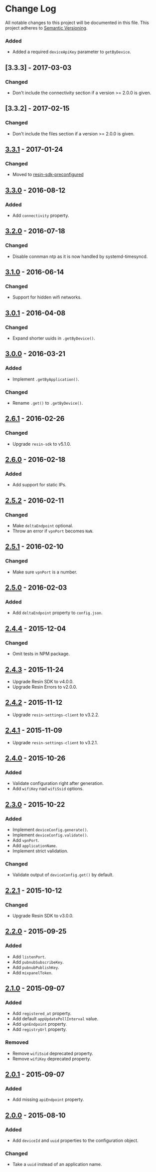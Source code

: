 # Change Log

All notable changes to this project will be documented in this file.
This project adheres to [Semantic Versioning](http://semver.org/).

### Added

- Added a required `deviceApiKey` parameter to `getByDevice`.

## [3.3.3] - 2017-03-03

### Changed

- Don't include the connectivity section if a version >= 2.0.0 is given.

## [3.3.2] - 2017-02-15

### Changed

- Don't include the files section if a version >= 2.0.0 is given.

## [3.3.1] - 2017-01-24

### Changed

- Moved to [resin-sdk-preconfigured](https://github.com/resin-io-modules/resin-sdk-preconfigured)

## [3.3.0] - 2016-08-12

### Added

- Add `connectivity` property.

## [3.2.0] - 2016-07-18

### Changed

- Disable connman ntp as it is now handled by systemd-timesyncd.

## [3.1.0] - 2016-06-14

### Changed

- Support for hidden wifi networks.

## [3.0.1] - 2016-04-08

### Changed

- Expand shorter uuids in `.getByDevice()`.

## [3.0.0] - 2016-03-21

### Added

- Implement `.getByApplication()`.

### Changed

- Rename `.get()` to `.getByDevice()`.

## [2.6.1] - 2016-02-26

### Changed

- Upgrade `resin-sdk` to v5.1.0.

## [2.6.0] - 2016-02-18

### Added

- Add support for static IPs.

## [2.5.2] - 2016-02-11

### Changed

- Make `deltaEndpoint` optional.
- Throw an error if `vpnPort` becomes `NaN`.

## [2.5.1] - 2016-02-10

### Changed

- Make sure `vpnPort` is a number.

## [2.5.0] - 2016-02-03

### Added

- Add `deltaEndpoint` property to `config.json`.

## [2.4.4] - 2015-12-04

### Changed

- Omit tests in NPM package.

## [2.4.3] - 2015-11-24

- Upgrade Resin SDK to v4.0.0.
- Upgrade Resin Errors to v2.0.0.

## [2.4.2] - 2015-11-12

- Upgrade `resin-settings-client` to v3.2.2.

## [2.4.1] - 2015-11-09

- Upgrade `resin-settings-client` to v3.2.1.

## [2.4.0] - 2015-10-26

### Added

- Validate configuration right after generation.
- Add `wifiKey` nad `wifiSsid` options.

## [2.3.0] - 2015-10-22

### Added

- Implement `deviceConfig.generate()`.
- Implement `deviceConfig.validate()`.
- Add `vpnPort`.
- Add `applicationName`.
- Implement strict validation.

### Changed

- Validate output of `deviceConfig.get()` by default.

## [2.2.1] - 2015-10-12

### Changed

- Upgrade Resin SDK to v3.0.0.

## [2.2.0] - 2015-09-25

### Added

- Add `listenPort`.
- Add `pubnubSubscribeKey`.
- Add `pubnubPublishKey`.
- Add `mixpanelToken`.

## [2.1.0] - 2015-09-07

### Added

- Add `registered_at` property.
- Add default `appUpdatePollInterval` value.
- Add `vpnEndpoint` property.
- Add `registryUrl` property.

### Removed

- Remove `wifiSsid` deprecated property.
- Remove `wifiKey` deprecated property.

## [2.0.1] - 2015-09-07

### Added

- Add missing `apiEndpoint` property.

## [2.0.0] - 2015-08-10

### Added

- Add `deviceId` and `uuid` properties to the configuration object.

### Changed

- Take a `uuid` instead of an application name.

[3.3.1]: https://github.com/resin-io-modules/resin-device-config/compare/v3.3.0...v3.3.1
[3.3.0]: https://github.com/resin-io-modules/resin-device-config/compare/v3.2.0...v3.3.0
[3.2.0]: https://github.com/resin-io-modules/resin-device-config/compare/v3.1.0...v3.2.0
[3.1.0]: https://github.com/resin-io-modules/resin-device-config/compare/v3.0.1...v3.1.0
[3.0.1]: https://github.com/resin-io-modules/resin-device-config/compare/v3.0.0...v3.0.1
[3.0.0]: https://github.com/resin-io-modules/resin-device-config/compare/v2.6.1...v3.0.0
[2.6.1]: https://github.com/resin-io-modules/resin-device-config/compare/v2.6.0...v2.6.1
[2.6.0]: https://github.com/resin-io-modules/resin-device-config/compare/v2.5.2...v2.6.0
[2.5.2]: https://github.com/resin-io-modules/resin-device-config/compare/v2.5.1...v2.5.2
[2.5.1]: https://github.com/resin-io-modules/resin-device-config/compare/v2.5.0...v2.5.1
[2.5.0]: https://github.com/resin-io-modules/resin-device-config/compare/v2.4.4...v2.5.0
[2.4.4]: https://github.com/resin-io-modules/resin-device-config/compare/v2.4.3...v2.4.4
[2.4.3]: https://github.com/resin-io-modules/resin-device-config/compare/v2.4.2...v2.4.3
[2.4.2]: https://github.com/resin-io-modules/resin-device-config/compare/v2.4.1...v2.4.2
[2.4.1]: https://github.com/resin-io-modules/resin-device-config/compare/v2.4.0...v2.4.1
[2.4.0]: https://github.com/resin-io-modules/resin-device-config/compare/v2.3.0...v2.4.0
[2.3.0]: https://github.com/resin-io-modules/resin-device-config/compare/v2.2.1...v2.3.0
[2.2.1]: https://github.com/resin-io-modules/resin-device-config/compare/v2.2.0...v2.2.1
[2.2.0]: https://github.com/resin-io-modules/resin-device-config/compare/v2.1.0...v2.2.0
[2.1.0]: https://github.com/resin-io-modules/resin-device-config/compare/v2.0.1...v2.1.0
[2.0.1]: https://github.com/resin-io-modules/resin-device-config/compare/v2.0.0...v2.0.1
[2.0.0]: https://github.com/resin-io-modules/resin-device-config/compare/v1.0.0...v2.0.0
